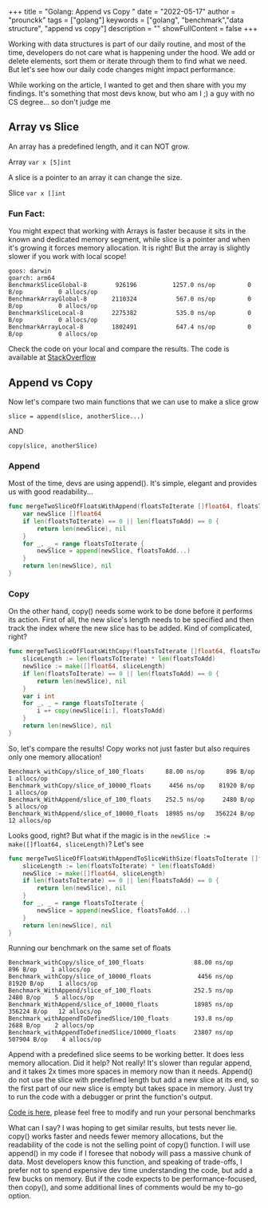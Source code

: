 +++
title = "Golang: Append vs Copy "
date = "2022-05-17"
author = "prounckk"
tags = ["golang"]
keywords = ["golang", "benchmark","data structure", "append vs copy"]
description = ""
showFullContent = false
+++

Working with data structures is part of our daily routine, and most of the time, developers do not care what is happening
under the hood. We add or delete elements, sort them or iterate through them to find what we need. But let's see how our
daily code changes might impact performance.

While working on the article, I wanted to get and then share with you my findings. It's something that most devs know,
but who am I ;) a guy with no CS degree... so don't judge me


## Array vs Slice

An array has a predefined length, and it can NOT grow.

Array
`var x [5]int
`

A slice is a pointer to an array it can change the size.

Slice
`var x []int
`

### Fun Fact:

You might expect that working with Arrays is faster because it sits in the known and dedicated memory segment, while
slice is a pointer and when it's growing it forces memory allocation. It is right! But the array is slightly slower if you
work with local scope!

```aidl
goos: darwin
goarch: arm64
BenchmarkSliceGlobal-8        926196          1257.0 ns/op         0 B/op          0 allocs/op
BenchmarkArrayGlobal-8       2110324           567.0 ns/op         0 B/op          0 allocs/op
BenchmarkSliceLocal-8        2275382           535.0 ns/op         0 B/op          0 allocs/op
BenchmarkArrayLocal-8        1802491           647.4 ns/op         0 B/op          0 allocs/op
```

Check the code on your local and compare the results. The code is available at [StackOverflow](https://stackoverflow.com/questions/30525184/array-vs-slice-accessing-speed/72204705#72204705)

## Append vs Copy

Now let's compare two main functions that we can use to make a slice grow

`slice = append(slice, anotherSlice...)`

AND

`copy(slice, anotherSlice)`

### Append

Most of the time, devs are using append(). It's simple, elegant and provides us with good readability...

```go
func mergeTwoSliceOfFloatsWithAppend(floatsToIterate []float64, floatsToAdd []float64) (int, error) {
    var newSlice []float64
    if len(floatsToIterate) == 0 || len(floatsToAdd) == 0 {
        return len(newSlice), nil
    }
    for _, _ = range floatsToIterate {
        newSlice = append(newSlice, floatsToAdd...)
    }
    return len(newSlice), nil
}
```

### Copy

On the other hand, copy() needs some work to be done before it performs its action. First of all, the new slice's length needs to be specified and then track the index where the new slice has to be added. Kind of complicated, right?

```go
func mergeTwoSliceOfFloatsWithCopy(floatsToIterate []float64, floatsToAdd []float64) (int, error) {
    sliceLength := len(floatsToIterate) * len(floatsToAdd)
    newSlice := make([]float64, sliceLength)
    if len(floatsToIterate) == 0 || len(floatsToAdd) == 0 {
        return len(newSlice), nil
    }
    var i int
    for _, _ = range floatsToIterate {
        i =+ copy(newSlice[i:], floatsToAdd)
    }
    return len(newSlice), nil
}

```
So, let's compare the results!
Copy works not just faster but also requires only one memory allocation!

```aidl
Benchmark_withCopy/slice_of_100_floats      88.00 ns/op	     896 B/op    1 allocs/op
Benchmark_withCopy/slice_of_10000_floats     4456 ns/op	   81920 B/op    1 allocs/op
Benchmark_WithAppend/slice_of_100_floats    252.5 ns/op	    2480 B/op    5 allocs/op
Benchmark_WithAppend/slice_of_10000_floats  18985 ns/op	  356224 B/op   12 allocs/op
```

Looks good, right?
But what if the magic is in the `newSlice := make([]float64, sliceLength)`? Let's see

```go
func mergeTwoSliceOfFloatsWithAppendToSliceWithSize(floatsToIterate []float64, floatsToAdd []float64) (int, error) {
	sliceLength := len(floatsToIterate) * len(floatsToAdd)
	newSlice := make([]float64, sliceLength)
	if len(floatsToIterate) == 0 || len(floatsToAdd) == 0 {
		return len(newSlice), nil
	}
	for _, _ = range floatsToIterate {
		newSlice = append(newSlice, floatsToAdd...)
	}
	return len(newSlice), nil
}
```

Running our benchmark on the same set of floats

```aidl
Benchmark_withCopy/slice_of_100_floats              88.00 ns/op	     896 B/op    1 allocs/op
Benchmark_withCopy/slice_of_10000_floats             4456 ns/op	   81920 B/op    1 allocs/op
Benchmark_WithAppend/slice_of_100_floats            252.5 ns/op	    2480 B/op    5 allocs/op
Benchmark_WithAppend/slice_of_10000_floats          18985 ns/op	  356224 B/op   12 allocs/op
Benchmark_withAppendToDefinedSlice/100_floats       193.8 ns/op	    2688 B/op    2 allocs/op
Benchmark_withAppendToDefinedSlice/10000_floats     23807 ns/op	  507904 B/op    4 allocs/op
```
Append with a predefined slice seems to be working better. It does less memory allocation. Did it help? Not really! It's slower than regular append, and it takes 2x times more spaces in memory now than it needs. Append() do not use the slice with predefined length but add a new slice at its end, so the first part of our new slice is empty but takes space in memory. Just try to run the code with a debugger or print the function's output.

[Code is here](https://github.com/Prounckk/eremeev/blob/main/code-examples/append-vs-copy_test.go), please feel free to modify and run your personal benchmarks

What can I say? I was hoping to get similar results, but tests never lie. copy() works faster and needs fewer memory allocations, but the readability of the code is not the selling point of copy() function. I will use append() in my code if I foresee that nobody will pass a massive chunk of data. Most developers know this function, and speaking of trade-offs, I prefer not to spend expensive dev time understanding the code, but add a few bucks on memory. But if the code expects to be performance-focused, then copy(), and some additional lines of comments would be my to-go option. 